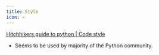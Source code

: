 ```yaml
---
title: Style
icon: ✍️
---
```


[Hitchhikers guide to python | Code style](https://docs.python-guide.org/writing/style/)
- Seems to be used by majority of the Python community.